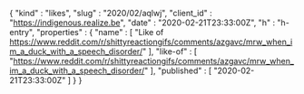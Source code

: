 {
  "kind" : "likes",
  "slug" : "2020/02/aqlwj",
  "client_id" : "https://indigenous.realize.be",
  "date" : "2020-02-21T23:33:00Z",
  "h" : "h-entry",
  "properties" : {
    "name" : [ "Like of https://www.reddit.com/r/shittyreactiongifs/comments/azgavc/mrw_when_im_a_duck_with_a_speech_disorder/" ],
    "like-of" : [ "https://www.reddit.com/r/shittyreactiongifs/comments/azgavc/mrw_when_im_a_duck_with_a_speech_disorder/" ],
    "published" : [ "2020-02-21T23:33:00Z" ]
  }
}
